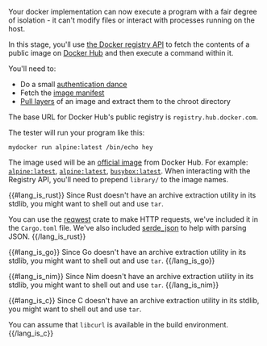 Your docker implementation can now execute a program with a fair degree of
isolation - it can't modify files or interact with processes running on
the host.

In this stage, you'll use [the Docker registry
API](https://docs.docker.com/registry/spec/api/) to fetch the contents of
a public image on [Docker Hub](https://hub.docker.com/) and then execute a
command within it.

You'll need to:

- Do a small [authentication dance](https://docs.docker.com/registry/spec/auth/token/)
- Fetch the [image manifest](https://docs.docker.com/registry/spec/api/#pulling-an-image-manifest)
- [Pull layers](https://docs.docker.com/registry/spec/api/#pulling-a-layer) of an image and extract them to the chroot directory

The base URL for Docker Hub's public registry is `registry.hub.docker.com`.

The tester will run your program like this:

```
mydocker run alpine:latest /bin/echo hey
```

The image used will be an [official
image](https://docs.docker.com/docker-hub/official_images/) from Docker
Hub. For example: [`alpine:latest`](https://hub.docker.com/_/alpine),
[`alpine:latest`](https://hub.docker.com/_/alpine),
[`busybox:latest`](https://hub.docker.com/_/busybox). When interacting with the
Registry API, you'll need to prepend `library/` to the image names.

{{#lang_is_rust}}
Since Rust doesn't have an archive extraction utility in its stdlib, you
might want to shell out and use `tar`.

You can use the [reqwest](https://crates.io/crates/reqwest) crate to make
HTTP requests, we've included it in the `Cargo.toml` file. We've also included
[serde_json](https://crates.io/crates/serde_json) to help with parsing JSON.
{{/lang_is_rust}}

{{#lang_is_go}}
Since Go doesn't have an archive extraction utility in its stdlib, you
might want to shell out and use `tar`.
{{/lang_is_go}}

{{#lang_is_nim}}
Since Nim doesn't have an archive extraction utility in its stdlib, you
might want to shell out and use `tar`.
{{/lang_is_nim}}

{{#lang_is_c}}
Since C doesn't have an archive extraction utility in its stdlib, you
might want to shell out and use `tar`.

You can assume that `libcurl` is available in the build environment.
{{/lang_is_c}}